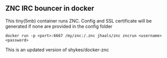 ## ZNC IRC bouncer in docker
This tiny(5mb) container runs ZNC. Config and SSL certificate will be generated if none are provided in the config folder

    docker run -p <port>:6667 /my/znc:/.znc jhaals/znc zncrun <username> <password>


This is an updated version of shykes/docker-znc
